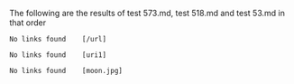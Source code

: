 <p>The following are the results of test 573.md, test 518.md and test 53.md in that order </p>


```
No links found    [/url]

No links found    [uri1]

No links found    [moon.jpg]
```
